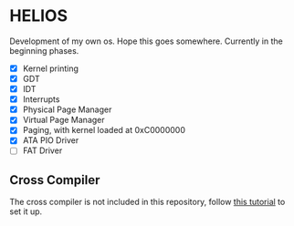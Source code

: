
# HELIOS

Development of my own os. Hope this goes somewhere. Currently in the beginning phases.

- [X] Kernel printing
- [X] GDT
- [X] IDT
- [X] Interrupts
- [X] Physical Page Manager
- [X] Virtual Page Manager
- [X] Paging, with kernel loaded at 0xC0000000
- [X] ATA PIO Driver
- [ ] FAT Driver

## Cross Compiler

The cross compiler is not included in this repository, follow [this tutorial](https://wiki.osdev.org/GCC_Cross-Compiler) to set it up.
